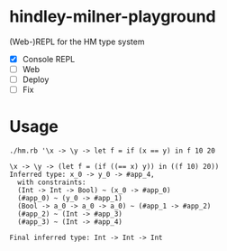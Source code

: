 # hindley-milner-playground
(Web-)REPL for the HM type system

- [x] Console REPL
- [ ] Web
- [ ] Deploy
- [ ] Fix

# Usage
``./hm.rb '\x -> \y -> let f = if (x == y) in f 10 20``

    \x -> \y -> (let f = (if ((== x) y)) in ((f 10) 20))
    Inferred type: x_0 -> y_0 -> #app_4,
      with constraints:
      (Int -> Int -> Bool) ~ (x_0 -> #app_0)
      (#app_0) ~ (y_0 -> #app_1)
      (Bool -> a_0 -> a_0 -> a_0) ~ (#app_1 -> #app_2)
      (#app_2) ~ (Int -> #app_3)
      (#app_3) ~ (Int -> #app_4)

    Final inferred type: Int -> Int -> Int
